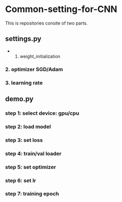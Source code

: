 # Common-setting-for-CNN
This is repositories consite of two parts. 

## settings.py 
* 1. weight_initialization
### 2. optimizer SGD/Adam
### 3. learning rate 

## demo.py
### step 1: select device: gpu/cpu
### step 2: load model
### step 3: set loss
### step 4: train/val loader
### step 5: set optimizer
### step 6: set lr
### step 7: training epoch

        
